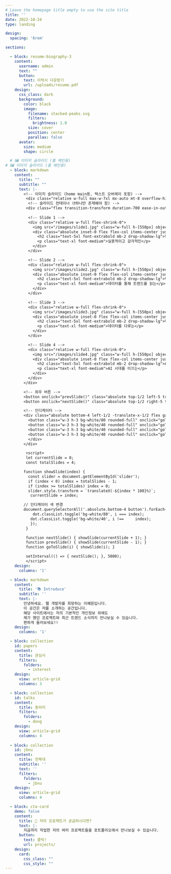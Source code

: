 ```yaml
---
# Leave the homepage title empty to use the site title
title: ''
date: 2022-10-24
type: landing

design:
  spacing: '6rem'

sections:

  - block: resume-biography-3
    content:
      username: admin
      text: ""
      button:
        text: 이력서 다운받기
        url: /uploads/resume.pdf
    design:
      css_class: dark
      background:
        color: black
        image:
          filename: stacked-peaks.svg
          filters:
            brightness: 1.0
          size: cover
          position: center
          parallax: false
      avatar:
        size: medium
        shape: circle

  # 🖼️ 이미지 슬라이드 (홈 메인용)
# 🖼️ 이미지 슬라이드 (홈 메인용)
  - block: markdown
    content:
      title: ""
      subtitle: ""
      text: |-
        <!-- 이미지 슬라이드 (home main용, 텍스트 오버레이 포함) -->
         <div class="relative w-full max-w-7xl mx-auto mt-8 overflow-hidden rounded-2xl shadow-xl">
          <!-- 슬라이드 컨테이너 (❗하나만 존재해야 함) -->
         <div class="flex transition-transform duration-700 ease-in-out" id="slider">
          
          <!-- Slide 1 -->
          <div class="relative w-full flex-shrink-0">
            <img src="/images/slide1.jpg" class="w-full h-[550px] object-cover opacity-70" alt="Slide 1">
            <div class="absolute inset-0 flex flex-col items-center justify-center text-white text-center">
              <h2 class="text-5xl font-extrabold mb-2 drop-shadow-lg">웹 서비스 설계</h2>
              <p class="text-xl font-medium">실용적이고 감각적인</p>
            </div>
          </div>

          <!-- Slide 2 -->
          <div class="relative w-full flex-shrink-0">
            <img src="/images/slide2.jpg" class="w-full h-[550px] object-cover opacity-70" alt="Slide 2">
            <div class="absolute inset-0 flex flex-col items-center justify-center text-white text-center">
              <h2 class="text-5xl font-extrabold mb-2 drop-shadow-lg">빅데이터</h2>
              <p class="text-xl font-medium">데이터를 통해 트렌드를 읽는</p>
            </div>
          </div>

          <!-- Slide 3 -->
          <div class="relative w-full flex-shrink-0">
            <img src="/images/slide3.jpg" class="w-full h-[550px] object-cover opacity-70" alt="Slide 3">
            <div class="absolute inset-0 flex flex-col items-center justify-center text-white text-center">
              <h2 class="text-5xl font-extrabold mb-2 drop-shadow-lg">데이터베이스</h2>
              <p class="text-xl font-medium">데이터를 다루는</p>
            </div>
          </div>

          <!-- Slide 4 -->
          <div class="relative w-full flex-shrink-0">
            <img src="/images/slide4.jpg" class="w-full h-[550px] object-cover opacity-70" alt="Slide 4">
            <div class="absolute inset-0 flex flex-col items-center justify-center text-white text-center">
              <h2 class="text-5xl font-extrabold mb-2 drop-shadow-lg">AI</h2>
              <p class="text-xl font-medium">AI 시대를 이끄는</p>
            </div>
          </div>
        </div>

        <!-- 좌우 버튼 -->
        <button onclick="prevSlide()" class="absolute top-1/2 left-5 transform -translate-y-1/2 bg-black/40 text-white px-4 py-2 rounded-full hover:bg-black/70 text-2xl">‹</button>
        <button onclick="nextSlide()" class="absolute top-1/2 right-5 transform -translate-y-1/2 bg-black/40 text-white px-4 py-2 rounded-full hover:bg-black/70 text-2xl">›</button>

        <!-- 인디케이터 -->
        <div class="absolute bottom-4 left-1/2 -translate-x-1/2 flex gap-2">
          <button class="w-3 h-3 bg-white/80 rounded-full" onclick="goToSlide(0)"></button>
          <button class="w-3 h-3 bg-white/40 rounded-full" onclick="goToSlide(1)"></button>
          <button class="w-3 h-3 bg-white/40 rounded-full" onclick="goToSlide(2)"></button>
          <button class="w-3 h-3 bg-white/40 rounded-full" onclick="goToSlide(3)"></button>
          </div>
        </div>

         <script>
         let currentSlide = 0;
         const totalSlides = 4;

        function showSlide(index) {
          const slider = document.getElementById('slider');
          if (index < 0) index = totalSlides - 1;
          if (index >= totalSlides) index = 0;
          slider.style.transform = `translateX(-${index * 100}%)`;
           currentSlide = index;

        // 인디케이터 색 변경
        document.querySelectorAll('.absolute.bottom-4 button').forEach((dot, i) => {
            dot.classList.toggle('bg-white/80', i === index);
           dot.classList.toggle('bg-white/40', i !==     index);
           });
         }

         function nextSlide() { showSlide(currentSlide + 1); }
         function prevSlide() { showSlide(currentSlide - 1); }
         function goToSlide(i) { showSlide(i); }

         setInterval(() => { nextSlide(); }, 5000);
         </script>
    design:
      columns: '1'

  - block: markdown
    content:
      title: '📚 Introduce'
      subtitle: ''
      text: |-
        안녕하세요. 웹 개발자를 희망하는 이혜원입니다.  
        이 공간은 저를 소개하는 공간입니다.  
        해당 사이트에서는 저의 기본적인 개인정보 외에도  
        제가 했던 프로젝트와 최근 트렌드 소식까지 만나보실 수 있습니다.  
        편하게 둘러보세요!!
    design:
      columns: '1'

  - block: collection
    id: papers
    content:
      title: 관심사
      filters:
        folders:
          - interest
    design:
      view: article-grid 
      columns: 3

  - block: collection
    id: talks
    content:
      title: 동아리
      filters:
        folders:
          - dong  
    design:
      view: article-grid
      columns: 4
          
  - block: collection
    id: jbnu
    content:
      title: 전북대
      subtitle: ''
      text: ''
      filters:
        folders:
          - jbnu
    design:
      view: article-grid
      columns: 4

  - block: cta-card
    demo: false
    content:
      title: 🚀 저의 프로젝트가 궁금하시다면?
      text: |-
        지금까지 작업한 저의 여러 프로젝트들을 포트폴리오에서 만나보실 수 있습니다. 
      button:
        text: 클릭!
        url: projects/
    design:
      card:
        css_class: ""
        css_style: ""
---
```

